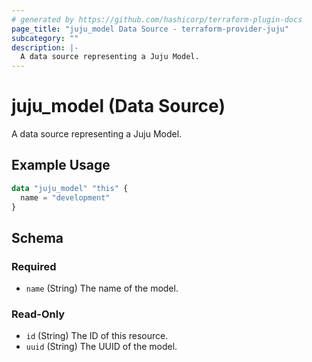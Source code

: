 ```yaml
---
# generated by https://github.com/hashicorp/terraform-plugin-docs
page_title: "juju_model Data Source - terraform-provider-juju"
subcategory: ""
description: |-
  A data source representing a Juju Model.
---
```


# juju_model (Data Source)

A data source representing a Juju Model.

## Example Usage

```terraform
data "juju_model" "this" {
  name = "development"
}
```

<!-- schema generated by tfplugindocs -->
## Schema

### Required

- `name` (String) The name of the model.

### Read-Only

- `id` (String) The ID of this resource.
- `uuid` (String) The UUID of the model.
